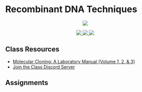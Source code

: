 # Recombinant DNA Techniques

 <p align="center">
    <a title="Join the class discord sever" href="https://discord.gg/xq2xU35rft">
    <img src="../assets/images/bi-430.ico"> 
    </a>
</p>

 <p align="center">
    <a title="View class syllabus" href="bi430-sp21-syllabus.pdf">
    <img src="https://img.shields.io/badge/BI: 430-Syllabus-informational" >
    </a>
    <a title="Join the class discord sever" href="https://discord.gg/xq2xU35rft">
    <img src="https://img.shields.io/discord/826146352513286204?label=Discord&logo=discord">
    </a>
    <a title="View my notes" href="bi-430.pdf">
    <img src="https://img.shields.io/badge/Notes-N/A-critical?logo=latex" >
    </a> 
   
</p>



## Class Resources
- [Molecular Cloning: A Laboratory Manual (Volume 1, 2, & 3)](https://1lib.us/book/1125219/a3d323)
- [Join the Class Discord Server](https://discord.gg/xq2xU35rft)

## Assignments
